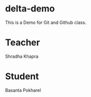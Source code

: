 # delta-demo
This is a Demo for Git and Github class.

# Teacher
Shradha Khapra
# Student
Basanta Pokharel 